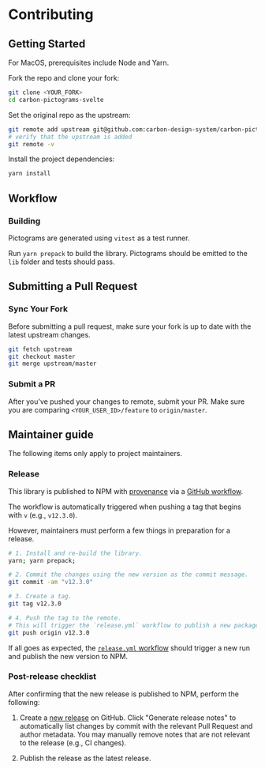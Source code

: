 # Contributing

## Getting Started

For MacOS, prerequisites include Node and Yarn.

Fork the repo and clone your fork:

```bash
git clone <YOUR_FORK>
cd carbon-pictograms-svelte
```

Set the original repo as the upstream:

```bash
git remote add upstream git@github.com:carbon-design-system/carbon-pictograms-svelte.git
# verify that the upstream is added
git remote -v
```

Install the project dependencies:

```bash
yarn install
```

## Workflow

### Building

Pictograms are generated using `vitest` as a test runner.

Run `yarn prepack` to build the library. Pictograms should be emitted to the `lib` folder and tests should pass.

## Submitting a Pull Request

### Sync Your Fork

Before submitting a pull request, make sure your fork is up to date with the latest upstream changes.

```bash
git fetch upstream
git checkout master
git merge upstream/master
```

### Submit a PR

After you've pushed your changes to remote, submit your PR. Make sure you are comparing `<YOUR_USER_ID>/feature` to `origin/master`.

## Maintainer guide

The following items only apply to project maintainers.

### Release

This library is published to NPM with [provenance](https://docs.npmjs.com/generating-provenance-statements) via a [GitHub workflow](https://github.com/carbon-design-system/carbon-pictograms-svelte/blob/master/.github/workflows/release.yml).

The workflow is automatically triggered when pushing a tag that begins with `v` (e.g., `v12.3.0`).

However, maintainers must perform a few things in preparation for a release.

```sh
# 1. Install and re-build the library.
yarn; yarn prepack;

# 2. Commit the changes using the new version as the commit message.
git commit -am "v12.3.0"

# 3. Create a tag.
git tag v12.3.0

# 4. Push the tag to the remote.
# This will trigger the `release.yml` workflow to publish a new package to NPM (with provenance).
git push origin v12.3.0
```

If all goes as expected, the [`release.yml` workflow](https://github.com/carbon-design-system/carbon-pictograms-svelte/actions/workflows/release.yml) should trigger a new run and publish the new version to NPM.

### Post-release checklist

After confirming that the new release is published to NPM, perform the following:

1. Create a [new release](https://github.com/carbon-design-system/carbon-pictograms-svelte/releases/new) on GitHub. Click "Generate release notes" to automatically list changes by commit with the relevant Pull Request and author metadata. You may manually remove notes that are not relevant to the release (e.g., CI changes).

2. Publish the release as the latest release.
